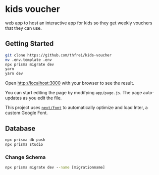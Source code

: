 # kids voucher

web app to host an interactive app for kids so they get weekly vouchers that they can use.

## Getting Started

```bash
git clone https://github.com/thfrei/kids-voucher
mv .env.template .env
npx prisma migrate dev
yarn
yarn dev
```

Open [http://localhost:3000](http://localhost:3000) with your browser to see the result.

You can start editing the page by modifying `app/page.js`. The page auto-updates as you edit the file.

This project uses [`next/font`](https://nextjs.org/docs/basic-features/font-optimization) to automatically optimize and load Inter, a custom Google Font.

## Database

```cmd
npx prisma db push
npx prisma studio
```

### Change Schema

```cmd
npx prisma migrate dev --name [migrationname]
```
